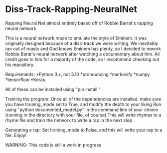 # Diss-Track-Rapping-NeuralNet
Rapping Neural Net almost entirely based off of Robbie Barrat's rapping neural network

This is a neural network made to emulate the style of Eminem. It was originally designed because of a diss-track we were writing.
We inevitably ran out of roasts and God knows Eminem has plenty, so I decided to rework Robbie Barat's neural network after watching a documentary about him.
All credit goes to him for a majority of the code, so I recommend checking out his repository.

Requirements:
*Python 3.x, not 3.10
*pronouncing
*markovify
*numpy
*tensorflow
*Keras

All of these can be installed using "pip install "

Training the program:
Once all of the dependencies are installed, make sure you have training_mode set to True, and modify the depth to your liking
Run using "python documented_model.py" in the command line of your choice (running in the directory with your file, of course)
This will write rhymes to a rhyme file and train the network to write a rap in the next step.

Generating a rap:
Set training_mode to False, and this will write your rap to a file. Enjoy!

WARNING:
This code is still a work in progress
